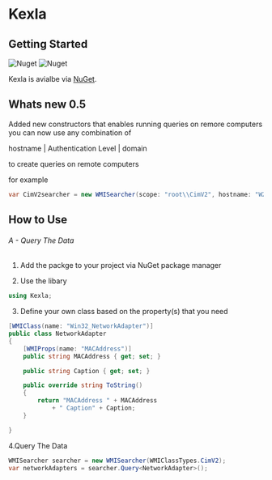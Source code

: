 # Kexla

## Getting Started 
![Nuget](https://img.shields.io/nuget/v/Ofir.Kexla)
![Nuget](https://img.shields.io/nuget/dt/Ofir.Kexla)

Kexla is avialbe via [NuGet](https://www.nuget.org/packages/Ofir.Kexla). 

## Whats new 0.5
Added new constructors that enables running queries on remore computers
you can now use any combination of 

hostname | Authentication Level | domain

to create queries on remote computers

for example

```C# 
var CimV2searcher = new WMISearcher(scope: "root\\CimV2", hostname: "W2019SRV-DEV", username: "Admin", password: "pass123");
```


## How to Use

###### A - Query The Data

1. Add the packge to your project via NuGet package manager

2. Use the libary
```C# 
using Kexla;
```
3. Define your own class based on the property(s) that you need
```C#
[WMIClass(name: "Win32_NetworkAdapter")]
public class NetworkAdapter
{
    [WMIProps(name: "MACAddress")]
    public string MACAddress { get; set; }

    public string Caption { get; set; }

    public override string ToString()
    {
        return "MACAddress " + MACAddress
            + " Caption" + Caption;
    }

}
```

4.Query The Data
```C#
WMISearcher searcher = new WMISearcher(WMIClassTypes.CimV2);
var networkAdapters = searcher.Query<NetworkAdapter>();
```
